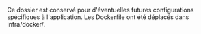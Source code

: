 Ce dossier est conservé pour d'éventuelles futures configurations spécifiques à l'application.
Les Dockerfile ont été déplacés dans infra/docker/.
